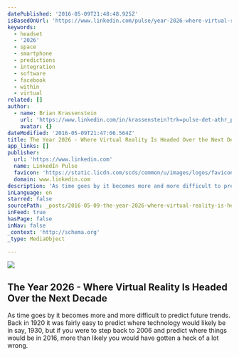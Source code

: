 ```yaml
---
datePublished: '2016-05-09T21:48:48.925Z'
isBasedOnUrl: 'https://www.linkedin.com/pulse/year-2026-where-virtual-reality-headed-over-next-brian-krassenstein?trk=v-feed'
keywords:
  - headset
  - '2026'
  - space
  - smartphone
  - predictions
  - integration
  - software
  - facebook
  - within
  - virtual
related: []
author:
  - name: Brian Krassenstein
    url: 'https://www.linkedin.com/in/krassenstein?trk=pulse-det-athr_prof-art_hdr'
    avatar: {}
dateModified: '2016-05-09T21:47:06.564Z'
title: The Year 2026 - Where Virtual Reality Is Headed Over the Next Decade
app_links: []
publisher:
  url: 'https://www.linkedin.com'
  name: LinkedIn Pulse
  favicon: 'https://static.licdn.com/scds/common/u/images/logos/favicons/v1/favicon.ico'
  domain: www.linkedin.com
description: 'As time goes by it becomes more and more difficult to predict future trends. Back in 1920 it was fairly easy to predict where technology would likely be in say, 1930, but if you were to step back to 2006 and predict where things would be in 2016, more than likely you would have gotten a heck of a lot wrong.'
inLanguage: en
starred: false
sourcePath: _posts/2016-05-09-the-year-2026-where-virtual-reality-is-headed-over-the-nex.md
inFeed: true
hasPage: false
inNav: false
_context: 'http://schema.org'
_type: MediaObject

---
```

<article style=""><img src="https://the-grid-user-content.s3-us-west-2.amazonaws.com/cf0099b0-0d58-4f3c-8979-2ab9e50df6c0.jpg" /><h1>The Year 2026 - Where Virtual Reality Is Headed Over the Next Decade</h1><p>As time goes by it becomes more and more difficult to predict future trends. Back in 1920 it was fairly easy to predict where technology would likely be in say, 1930, but if you were to step back to 2006 and predict where things would be in 2016, more than likely you would have gotten a heck of a lot wrong.</p></article>
